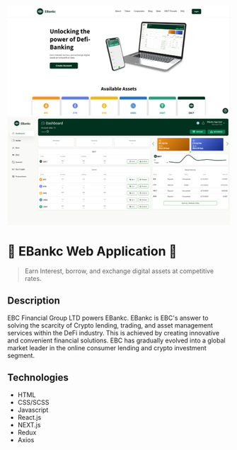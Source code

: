 <img src="images/landing.png"/>
<img src="images/app.png"/>

# 💱 EBankc Web Application 💱

> Earn Interest, borrow, and exchange digital assets at competitive rates.

## Description

EBC Financial Group LTD powers EBankc. EBankc is EBC's answer to solving the scarcity of Crypto lending, trading, and asset management services within the DeFi industry. This is achieved by creating innovative and convenient financial solutions. EBC has gradually evolved into a global market leader in the online consumer lending and crypto investment segment.

## Technologies

- HTML
- CSS/SCSS
- Javascript
- React.js
- NEXT.js
- Redux
- Axios
